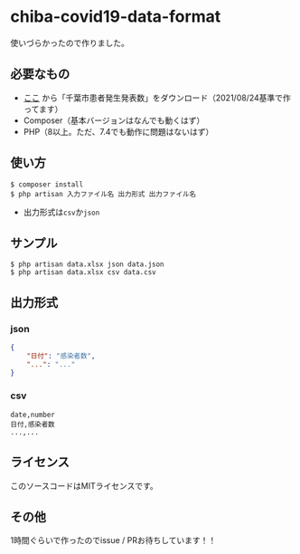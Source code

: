 # chiba-covid19-data-format

使いづらかったので作りました。

## 必要なもの

- [ここ](https://www.city.chiba.jp/hokenfukushi/iryoeisei/seisaku/covid-19/opendata.html) から「千葉市患者発生発表数」をダウンロード（2021/08/24基準で作ってます）
- Composer（基本バージョンはなんでも動くはず）
- PHP（8以上。ただ、7.4でも動作に問題はないはず）

## 使い方

```
$ composer install
$ php artisan 入力ファイル名 出力形式 出力ファイル名
```

- 出力形式は`csv`か`json`

## サンプル

```
$ php artisan data.xlsx json data.json
$ php artisan data.xlsx csv data.csv
```

## 出力形式

### json

```json
{
    "日付": "感染者数",
    "...": "..."
}
```

### csv

```csv
date,number
日付,感染者数
...,...
```

## ライセンス

このソースコードはMITライセンスです。

## その他

1時間ぐらいで作ったのでissue / PRお待ちしています！！